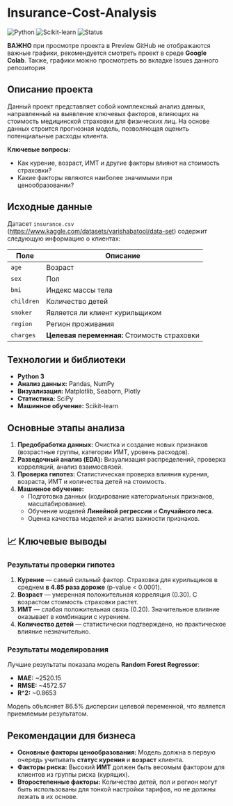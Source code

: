 # Insurance-Cost-Analysis

![Python](https://img.shields.io/badge/Python-3.x-blue?logo=python)
![Scikit-learn](https://img.shields.io/badge/Scikit--learn-1.2+-orange?logo=scikit-learn)
![Status](https://img.shields.io/badge/Status-Completed-success)

**ВАЖНО** при просмотре проекта в Preview GitHub не отображаются важные графики, рекомендуется смотреть проект в среде **Google Colab**.
Также, графики можно просмотреть во вкладке Issues данного репозитория

## Описание проекта

Данный проект представляет собой комплексный анализ данных, направленный на выявление ключевых факторов, влияющих на стоимость медицинской страховки для физических лиц. На основе данных строится прогнозная модель, позволяющая оценить потенциальные расходы клиента.

**Ключевые вопросы:**
- Как курение, возраст, ИМТ и другие факторы влияют на стоимость страховки?
- Какие факторы являются наиболее значимыми при ценообразовании?

## Исходные данные

Датасет `insurance.csv` (https://www.kaggle.com/datasets/varishabatool/data-set) содержит следующую информацию о клиентах:

|    Поле    |                 Описание                    |
|------------|---------------------------------------------|
|    `age`   | Возраст                                     |
|    `sex`   | Пол                                         |
|    `bmi`   | Индекс массы тела                           |
| `children` | Количество детей                            |
|  `smoker`  | Является ли клиент курильщиком              |
|  `region`  | Регион проживания                           |
|  `charges` | **Целевая переменная:** Стоимость страховки |

## Технологии и библиотеки

- **Python 3**
- **Анализ данных:** Pandas, NumPy
- **Визуализация:** Matplotlib, Seaborn, Plotly
- **Статистика:** SciPy
- **Машинное обучение:** Scikit-learn

## Основные этапы анализа

1.  **Предобработка данных:** Очистка и создание новых признаков (возрастные группы, категории ИМТ, уровень расходов).
2.  **Разведочный анализ (EDA):** Визуализация распределений, проверка корреляций, анализ взаимосвязей.
3.  **Проверка гипотез:** Статистическая проверка влияния курения, возраста, ИМТ и количества детей на стоимость.
4.  **Машинное обучение:**
    - Подготовка данных (кодирование категориальных признаков, масштабирование).
    - Обучение моделей **Линейной регрессии** и **Случайного леса**.
    - Оценка качества моделей и анализ важности признаков.
  
## 📈 Ключевые выводы

### Результаты проверки гипотез

1.  **Курение** — самый сильный фактор. Страховка для курильщиков в среднем **в 4.85 раза дороже** (p-value < 0.0001).
2.  **Возраст** — умеренная положительная корреляция (0.30). С возрастом стоимость страховки растет.
3.  **ИМТ** — слабая положительная связь (0.20). Значительное влияние оказывает в комбинации с курением.
4.  **Количество детей** — статистически подтверждено, но практическое влияние незначительно.

### Результаты моделирования

Лучшие результаты показала модель **Random Forest Regressor**:

- **MAE:** ~2520.15
- **RMSE:** ~4572.57
- **R^2:** ~0.8653

Модель объясняет 86.5% дисперсии целевой переменной, что является приемлемым результатом.

## Рекомендации для бизнеса

- **Основные факторы ценообразования:** Модель должна в первую очередь учитывать **статус курения** и **возраст** клиента.
- **Факторы риска:** Высокий **ИМТ** должен быть весомым фактором для клиентов из группы риска (курящих).
- **Второстепенные факторы:** Количество детей, пол и регион могут быть использованы для тонкой настройки тарифов, но не должны лежать в их основе.

